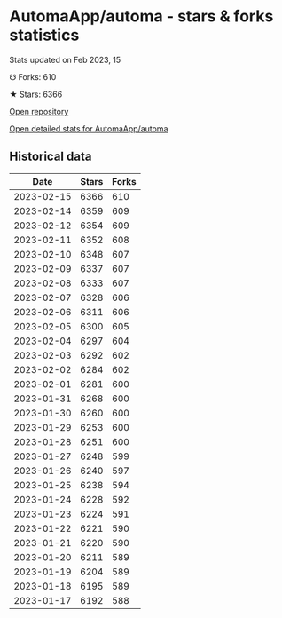 # AutomaApp/automa - stars & forks statistics

Stats updated on Feb 2023, 15

☋ Forks: 610

★ Stars: 6366

[Open repository](https://github.com/AutomaApp/automa)

[Open detailed stats for AutomaApp/automa](https://reviewgithub.com/rep/AutomaApp/automa)

## Historical data
| Date | Stars | Forks |
|------|-------|-------|
| 2023-02-15 | 6366 | 610 | 
| 2023-02-14 | 6359 | 609 | 
| 2023-02-12 | 6354 | 609 | 
| 2023-02-11 | 6352 | 608 | 
| 2023-02-10 | 6348 | 607 | 
| 2023-02-09 | 6337 | 607 | 
| 2023-02-08 | 6333 | 607 | 
| 2023-02-07 | 6328 | 606 | 
| 2023-02-06 | 6311 | 606 | 
| 2023-02-05 | 6300 | 605 | 
| 2023-02-04 | 6297 | 604 | 
| 2023-02-03 | 6292 | 602 | 
| 2023-02-02 | 6284 | 602 | 
| 2023-02-01 | 6281 | 600 | 
| 2023-01-31 | 6268 | 600 | 
| 2023-01-30 | 6260 | 600 | 
| 2023-01-29 | 6253 | 600 | 
| 2023-01-28 | 6251 | 600 | 
| 2023-01-27 | 6248 | 599 | 
| 2023-01-26 | 6240 | 597 | 
| 2023-01-25 | 6238 | 594 | 
| 2023-01-24 | 6228 | 592 | 
| 2023-01-23 | 6224 | 591 | 
| 2023-01-22 | 6221 | 590 | 
| 2023-01-21 | 6220 | 590 | 
| 2023-01-20 | 6211 | 589 | 
| 2023-01-19 | 6204 | 589 | 
| 2023-01-18 | 6195 | 589 | 
| 2023-01-17 | 6192 | 588 | 

